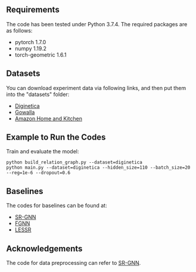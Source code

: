 ## Requirements
The code has been tested under Python 3.7.4. The required packages are as follows:
- pytorch 1.7.0
- numpy 1.19.2
- torch-geometric 1.6.1

## Datasets
You can download experiment data via following links, and then put them into the "datasets" folder:
  - [Diginetica](https://competitions.codalab.org/competitions/11161)
  - [Gowalla](https://snap.stanford.edu/data/loc-Gowalla.html)
  - [Amazon Home and Kitchen](http://jmcauley.ucsd.edu/data/amazon/links.html)

## Example to Run the Codes
Train and evaluate the model:
```
python build_relation_graph.py --dataset=diginetica
python main.py --dataset=diginetica --hidden_size=110 --batch_size=20 --reg=1e-6 --dropout=0.6
```

## Baselines
The codes for baselines can be found at:
  - [SR-GNN](https://github.com/CRIPAC-DIG/SR-GNN)
  - [FGNN](https://github.com/RuihongQiu/FGNN)
  - [LESSR](https://github.com/twchen/lessr)

## Acknowledgements
The code for data preprocessing can refer to [SR-GNN](https://github.com/CRIPAC-DIG/SR-GNN).
